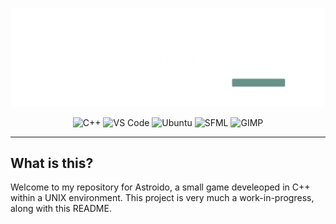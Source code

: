 ![Banner](assets/img/banner.png)

<div align="center">
  <img src="https://img.shields.io/badge/C++-00599C?style=for-the-badge&logo=c%2B%2B&logoColor=white" alt="C++">
  <img src="https://img.shields.io/badge/VS%20Code-007ACC?style=for-the-badge&logo=visual-studio-code&logoColor=white" alt="VS Code">
  <img src="https://img.shields.io/badge/Ubuntu-E95420?style=for-the-badge&logo=ubuntu&logoColor=white" alt="Ubuntu">
  <img src="https://img.shields.io/badge/SFML-008080?style=for-the-badge&logo=sfml&logoColor=white" alt="SFML">
  <img src="https://img.shields.io/badge/GIMP-5C5543?style=for-the-badge&logo=gimp&logoColor=white" alt="GIMP">
</div>

---

## What is this?

Welcome to my repository for Astroido, a small game develeoped in C++ within a UNIX environment. This project is very much a work-in-progress, along with this README.